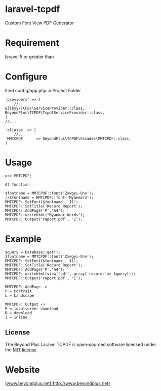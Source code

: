 # laravel-tcpdf
Custom Font View PDF Generator

# Requirement
laravel 5 or greater than

# Configure

Find config/app.php in Project Folder
```
'providers' => [
    //...
Elibyy\TCPDF\ServiceProvider::class,
BeyondPlus\TCPDF\TcpdfServiceProvider::class,
]
//...

'aliases' => [
    //...
'MMTCPDF'     => BeyondPlus\TCPDF\Facades\MMTCPDF::class,
]
```
# Usage
```
use MMTCPDF;

At function

$fontname = MMTCPDF::font('Zawgyi-One');
//$fontname = MMTCPDF::font('Myanmar3');
MMTCPDF::SetFont($fontname , 11);
MMTCPDF::SetTitle('Record Report');
MMTCPDF::AddPage('P','A4');
MMTCPDF::writeHtml("Myanmar Words");
MMTCPDF::Output('report.pdf', 'I');
```
# Example
```
$query = Database::get();
$fontname = MMTCPDF::font('Zawgyi-One');
MMTCPDF::SetFont($fontname , 11);
MMTCPDF::SetTitle('Record Report');
MMTCPDF::AddPage('P','A4');
MMTCPDF::writeHtml(view('pdf', array('records'=> $query)));
MMTCPDF::Output('report.pdf', 'I');
```
```
MMTCPDF::AddPage ->
P = Portrait
L = Landscape

MMTCPDF::Output ->
F = localserver download
D = download
I = inline
```

## License

The Beyond Plus Laravel TCPDF is open-sourced software licensed under the [MIT license](http://opensource.org/licenses/MIT).

# Website
[www.beyondplus.net](http://www.beyondplus.net)
